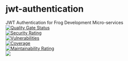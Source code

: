 # jwt-authentication
JWT Authentication for Frog Development Micro-services  
[![Quality Gate Status](https://sonarcloud.io/api/project_badges/measure?project=FrogDevelopment_jwt-authentication&metric=alert_status)](https://sonarcloud.io/dashboard?id=FrogDevelopment_jwt-authentication)  
[![Security Rating](https://sonarcloud.io/api/project_badges/measure?project=FrogDevelopment_jwt-authentication&metric=security_rating)](https://sonarcloud.io/dashboard?id=FrogDevelopment_jwt-authentication)  
[![Vulnerabilities](https://sonarcloud.io/api/project_badges/measure?project=FrogDevelopment_jwt-authentication&metric=vulnerabilities)](https://sonarcloud.io/dashboard?id=FrogDevelopment_jwt-authentication)  
[![Coverage](https://sonarcloud.io/api/project_badges/measure?project=FrogDevelopment_jwt-authentication&metric=coverage)](https://sonarcloud.io/dashboard?id=FrogDevelopment_jwt-authentication)  
[![Maintainability Rating](https://sonarcloud.io/api/project_badges/measure?project=FrogDevelopment_jwt-authentication&metric=sqale_rating)](https://sonarcloud.io/dashboard?id=FrogDevelopment_jwt-authentication)  
[![](https://jitpack.io/v/FrogDevelopment/jwt-authentication.svg)](https://jitpack.io/#FrogDevelopment/jwt-authentication)  
